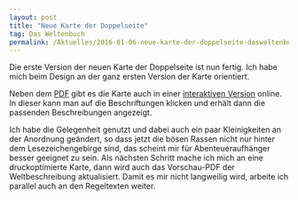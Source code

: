 ```yaml
---
layout: post
title: "Neue Karte der Doppelseite"
tag: Das Weltenbuch
permalink: /Aktuelles/2016-01-06-neue-karte-der-doppelseite-dasweltenbuch
---
```


Die erste Version der neuen Karte der Doppelseite ist nun fertig. Ich habe mich beim Design an der ganz ersten Version der Karte orientiert.

Neben dem [PDF](https://dasweltenbuch.jcgames.de/Publikationen/) gibt es die Karte auch in einer [interaktiven Version](https://dasweltenbuch.jcgames.de/Die_Doppelseite/Karte/) online. In dieser kann man auf die Beschriftungen klicken und erhält dann die passenden Beschreibungen angezeigt.

Ich habe die Gelegenheit genutzt und dabei auch ein paar Kleinigkeiten an der Anordnung geändert, so dass jetzt die bösen Rassen nicht nur hinter dem Lesezeichengebirge sind, das scheint mir für Abenteueraufhänger besser geeignet zu sein. Als nächsten Schritt mache ich mich an eine druckoptimierte Karte, dann wird auch das Vorschau-PDF der Weltbeschreibung aktualisiert. Damit es mir nicht langweilig wird, arbeite ich parallel auch an den Regeltexten weiter.
